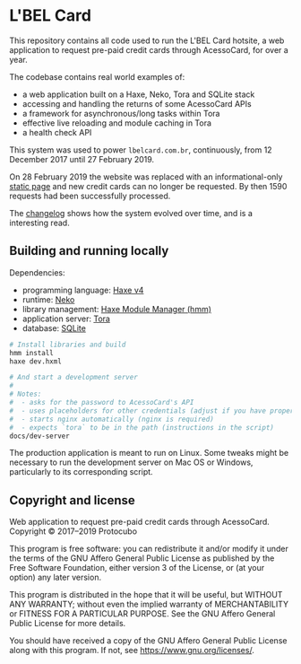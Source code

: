 # L'BEL Card

This repository contains all code used to run the L'BEL Card hotsite, a web
application to request pre-paid credit cards through AcessoCard, for over a
year.

The codebase contains real world examples of:

 - a web application built on a Haxe, Neko, Tora and SQLite stack
 - accessing and handling the returns of some AcessoCard APIs
 - a framework for asynchronous/long tasks within Tora
 - effective live reloading and module caching in Tora
 - a health check API

This system was used to power `lbelcard.com.br`, continuously, from 12 December
2017 until 27 February 2019.

On 28 February 2019 the website was replaced with an informational-only [static
page][hotsite] and new credit cards can no longer be requested.  By then 1590
requests had been successfully processed.

The [changelog](CHANGES.md) shows how the system evolved over time, and is a
interesting read.

[hotsite]: https://lbelcard.com.br

## Building and running locally

Dependencies:

 - programming language: [Haxe v4][haxe]
 - runtime: [Neko][neko]
 - library management: [Haxe Module Manager (hmm)][hmm]
 - application server: [Tora][tora]
 - database: [SQLite][sqlite]

[haxe]: https://haxe.org
[neko]: https://nekovm.org
[hmm]: https://github.com/andywhite37/hmm
[tora]: https://github.com/HaxeFoundation/tora
[sqlite]: https://sqlite.org/index.html

```bash
# Install libraries and build
hmm install
haxe dev.hxml

# And start a development server
#
# Notes:
#  - asks for the password to AcessoCard's API
#  - uses placeholders for other credentials (adjust if you have proper access)
#  - starts nginx automatically (nginx is required)
#  - expects `tora` to be in the path (instructions in the script)
docs/dev-server
```

The production application is meant to run on Linux.  Some tweaks might be
necessary to run the development server on Mac OS or Windows, particularly to
its corresponding script.

## Copyright and license

Web application to request pre-paid credit cards through AcessoCard.  
Copyright © 2017–2019  Protocubo

This program is free software: you can redistribute it and/or modify it under
the terms of the GNU Affero General Public License as published by the Free
Software Foundation, either version 3 of the License, or (at your option) any
later version.

This program is distributed in the hope that it will be useful, but WITHOUT ANY
WARRANTY; without even the implied warranty of MERCHANTABILITY or FITNESS FOR A
PARTICULAR PURPOSE.  See the GNU Affero General Public License for more
details.

You should have received a copy of the GNU Affero General Public License along
with this program.  If not, see <https://www.gnu.org/licenses/>.
